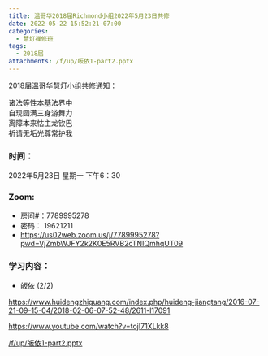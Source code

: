 ```yaml
---
title: 温哥华2018届Richmond小组2022年5月23日共修
date: 2022-05-22 15:52:21-07:00
categories:
  - 慧灯禅修班
tags:
  - 2018届
attachments: /f/up/皈依1-part2.pptx
---
```

2018届温哥华慧灯小组共修通知：

诸法等性本基法界中\
自现圆满三身游舞力\
离障本来怙主龙钦巴\
祈请无垢光尊常护我  

### 时间：

2022年5月23日 星期一 下午6：30

### Zoom:

* 房间#：7789995278 
* 密码： 19621211
* <https://us02web.zoom.us/j/7789995278?pwd=VjZmbWJFY2k2K0E5RVB2cTNIQmhqUT09>

### 学习内容：

* 皈依 (2/2)

<https://www.huidengzhiguang.com/index.php/huideng-jiangtang/2016-07-21-09-15-04/2018-02-06-07-52-48/2611-l17091>

<https://www.youtube.com/watch?v=tojI71XLkk8>

[/f/up/皈依1-part2.pptx](https://s3.ap-northeast-1.wasabisys.com/hdcx/hdv/f/up/皈依1-part2.pptx)